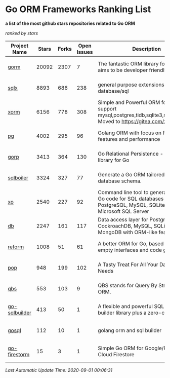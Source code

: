 Go ORM Frameworks Ranking List
==========

**a list of the most github stars repositories related to Go ORM**

*ranked by stars*

| Project Name | Stars | Forks | Open Issues | Description | Last Commit |
| ------------ | ----- | ----- | ----------- | ----------- | ----------- |
| [gorm](https://github.com/go-gorm/gorm) | 20092 | 2307 | 7 | The fantastic ORM library for Golang, aims to be developer friendly | 2020-08-31 08:27:22 |
| [sqlx](https://github.com/jmoiron/sqlx) | 8893 | 686 | 238 | general purpose extensions to golang's database/sql | 2020-06-15 14:10:59 |
| [xorm](https://github.com/go-xorm/xorm) | 6156 | 778 | 308 | Simple and Powerful ORM for Go, support mysql,postgres,tidb,sqlite3,mssql,oracle, Moved to https://gitea.com/xorm/xorm | 2019-10-15 07:03:49 |
| [pg](https://github.com/go-pg/pg) | 4002 | 295 | 96 | Golang ORM with focus on PostgreSQL features and performance | 2020-08-31 09:17:48 |
| [gorp](https://github.com/go-gorp/gorp) | 3413 | 364 | 130 | Go Relational Persistence - an ORM-ish library for Go | 2019-10-26 21:47:07 |
| [sqlboiler](https://github.com/volatiletech/sqlboiler) | 3324 | 327 | 77 | Generate a Go ORM tailored to your database schema. | 2020-07-03 19:16:51 |
| [xo](https://github.com/xo/xo) | 2540 | 227 | 92 | Command line tool to generate idiomatic Go code for SQL databases supporting PostgreSQL, MySQL, SQLite, Oracle, and Microsoft SQL Server | 2020-04-25 01:19:23 |
| [db](https://github.com/upper/db) | 2247 | 161 | 117 | Data access layer for PostgreSQL, CockroachDB, MySQL, SQLite and MongoDB with ORM-like features. | 2020-08-27 21:21:22 |
| [reform](https://github.com/go-reform/reform) | 1008 | 51 | 61 | A better ORM for Go, based on non-empty interfaces and code generation. | 2020-08-31 04:46:38 |
| [pop](https://github.com/gobuffalo/pop) | 948 | 199 | 102 | A Tasty Treat For All Your Database Needs | 2020-08-16 18:37:57 |
| [qbs](https://github.com/coocood/qbs) | 553 | 103 | 9 | QBS stands for Query By Struct. A Go ORM. | 2017-04-18 01:16:07 |
| [go-sqlbuilder](https://github.com/huandu/go-sqlbuilder) | 413 | 50 | 1 | A flexible and powerful SQL string builder library plus a zero-config ORM. | 2020-07-28 04:05:44 |
| [gosql](https://github.com/rushteam/gosql) | 112 | 10 | 1 | golang orm and sql builder | 2020-08-14 11:23:26 |
| [go-firestorm](https://github.com/jschoedt/go-firestorm) | 15 | 3 | 1 | Simple Go ORM for Google/Firebase Cloud Firestore | 2020-07-07 16:31:05 |

*Last Automatic Update Time: 2020-09-01 00:06:31*